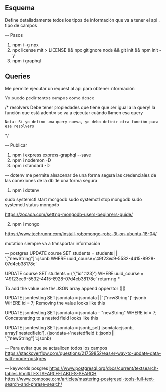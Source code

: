 Esquema
---
Define detalladamente todos los tipos de información que va a tener el api
. tipo de campos


-- Pasos 
1. npm i -g npx
2. npx license mit > LICENSE && npx gitignore node && git init && npm init -y
3. npm i graphql



Queries
----
Me permite ejecutar un request al api para obtener información

Yo puedo pedir tantos campos como desee

/* resolvers 
    Debe tener propiedades que tiene que ser igual a la query!
    la función que está adentro se va a ejecutar cuándo llamen esa query

    Nota: Si yo defino una query nueva, yo debo definir otra función para ese resolvers

*/


-- Publicar 

1. npm i express express-graphql --save
2. npm i nodemon -D
3. npm i standard -D



-- dotenv
me permite almacenar de una forma segura las credenciales de las conexiones de la db de una forma segura

1.  npm i dotenv

sudo systemctl start mongodb
sudo systemctl stop mongodb
sudo systemctl status mongodb

https://zocada.com/setting-mongodb-users-beginners-guide/

2. npm i mongo


https://www.techrunnr.com/install-robomongo-robo-3t-on-ubuntu-18-04/


mutation siempre va a transportar información 


-- postgres
UPDATE course
SET students = students || '["newString"]'::jsonb
WHERE uuid_course='49f23ec9-5532-4415-8928-07d4cb38178c'



UPDATE course
SET students =  ('{"id":123}')
WHERE uuid_course = '49f23ec9-5532-4415-8928-07d4cb38178c' returning *


To add the value use the JSON array append opperator (||)

UPDATE jsontesting
SET jsondata = jsondata || '["newString"]'::jsonb
WHERE id = 7;
Removing the value looks like this

UPDATE jsontesting
SET jsondata = jsondata - "newString"
WHERE id = 7; 
Concatenating to a nested field looks like this

UPDATE jsontesting
SET jsondata = jsonb_set(
  jsondata::jsonb,
  array['nestedfield'],
  (jsondata->'nestedfield')::jsonb || '["newString"]'::jsonb) 


  -- Para evitar que se actualicen todos los campos
  https://stackoverflow.com/questions/21759852/easier-way-to-update-data-with-node-postgres


-- keywords posgres
https://www.postgresql.org/docs/current/textsearch-tables.html#TEXTSEARCH-TABLES-SEARCH
https://www.compose.com/articles/mastering-postgresql-tools-full-text-search-and-phrase-search/